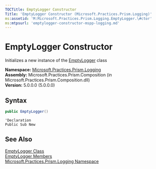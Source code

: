 ```yaml
---
TOCTitle: EmptyLogger Constructor
Title: 'EmptyLogger Constructor (Microsoft.Practices.Prism.Logging)'
ms:assetid: 'M:Microsoft.Practices.Prism.Logging.EmptyLogger.\#ctor'
ms:mtpsurl: 'emptylogger-constructor-mspp-logging.md'
---
```


# EmptyLogger Constructor

Initializes a new instance of the [EmptyLogger](/patterns-practices/reference/emptylogger-class-mspp-logging) class

**Namespace:** [Microsoft.Practices.Prism.Logging](/patterns-practices/reference/mspp-logging-namespace)  
**Assembly:** Microsoft.Practices.Prism.Composition (in Microsoft.Practices.Prism.Composition.dll)  
**Version:** 5.0.0.0 (5.0.0.0)

## Syntax

```C#
public EmptyLogger()
```

```VB
'Declaration
Public Sub New
```

## See Also

[EmptyLogger Class](/patterns-practices/reference/emptylogger-class-mspp-logging)  
[EmptyLogger Members](/patterns-practices/reference/emptylogger-members-mspp-logging)  
[Microsoft.Practices.Prism.Logging Namespace](/patterns-practices/reference/mspp-logging-namespace)  